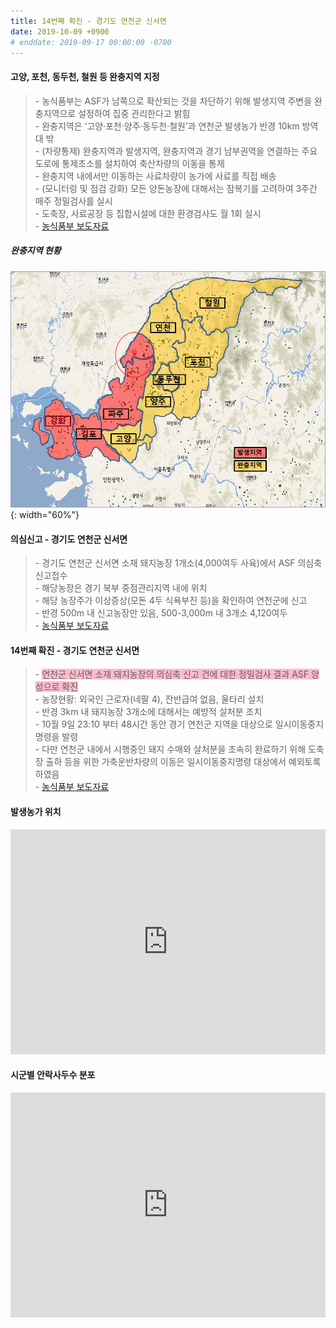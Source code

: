 ```yaml
---
title: 14번째 확진 - 경기도 연천군 신서면
date: 2019-10-09 +0900
# enddate: 2019-09-17 00:00:00 -0700
---
```

#### 고양, 포천, 동두천, 철원 등 완충지역 지정
> \- 농식품부는 ASF가 남쪽으로 확산되는 것을 차단하기 위해 발생지역 주변을 완충지역으로 설정하여 집중 관리한다고 밝힘  
> \- 완충지역은 ‘고양‧포천‧양주‧동두천‧철원’과 연천군 발생농가 반경 10km 방역대 밖  
> \- (차량통제) 완충지역과 발생지역, 완충지역과 경기 남부권역을 연결하는 주요 도로에 통제초소를 설치하여 축산차량의 이동을 통제  
> \- 완충지역 내에서만 이동하는 사료차량이 농가에 사료를 직접 배송  
> \- (모니터링 및 점검 강화) 모든 양돈농장에 대해서는 잠복기를 고려하여 3주간 매주 정밀검사를 실시  
> \- 도축장, 사료공장 등 집합시설에 대한 환경검사도 월 1회 실시  
> \- [농식품부 보도자료](http://www.mafra.go.kr/FMD-AI/2095/subview.do?enc=Zm5jdDF8QEB8JTJGYmJzJTJGRk1ELUFJJTJGMzU0JTJGMzIxNjEyJTJGYXJ0Y2xWaWV3LmRvJTNGcmdzRW5kZGVTdHIlM0QlMjZiYnNPcGVuV3JkU2VxJTNEJTI2cGFnZSUzRDElMjZyb3clM0QxMCUyNnBhc3N3b3JkJTNEJTI2cmdzQmduZGVTdHIlM0QlMjZiYnNDbFNlcSUzRCUyNnNyY2hDb2x1bW4lM0QlMjZpc1ZpZXdNaW5lJTNEZmFsc2UlMjZzcmNoV3JkJTNEJTI2)

##### 완충지역 현황
![](./fig/완충지역191009.jpg){: width="60%"}

#### 의심신고 - 경기도 연천군 신서면
> \- 경기도 연천군 신서면 소재 돼지농장 1개소(4,000여두 사육)에서 ASF 의심축 신고접수  
> \- 해당농장은 경기 북부 중점관리지역 내에 위치  
> \- 해당 농장주가 이상증상(모돈 4두 식욕부진 등)을 확인하여 연천군에 신고  
> \- 반경 500m 내 신고농장만 있음, 500-3,000m 내 3개소 4,120여두  
> \- [농식품부 보도자료](http://www.mafra.go.kr/FMD-AI/2095/subview.do?enc=Zm5jdDF8QEB8JTJGYmJzJTJGRk1ELUFJJTJGMzU0JTJGMzIxNjE0JTJGYXJ0Y2xWaWV3LmRvJTNGYmJzQ2xTZXElM0QlMjZyZ3NFbmRkZVN0ciUzRCUyNmJic09wZW5XcmRTZXElM0QlMjZyZ3NCZ25kZVN0ciUzRCUyNnBhc3N3b3JkJTNEJTI2c3JjaENvbHVtbiUzRCUyNnJvdyUzRDEwJTI2aXNWaWV3TWluZSUzRGZhbHNlJTI2cGFnZSUzRDElMjZzcmNoV3JkJTNEJTI2)  

#### 14번째 확진 - 경기도 연천군 신서면
> \- <span style="background-color:#ffbbcc">연천군 신서면 소재 돼지농장의 의심축 신고 건에 대한 정밀검사 결과 ASF 양성으로 확진</span>  
> \- 농장현황: 외국인 근로자(네팔 4), 잔반급여 없음, 울타리 설치  
> \- 반경 3km 내 돼지농장 3개소에 대해서는 예방적 살처분 조치  
> \- 10월 9일 23:10 부터 48시간 동안 경기 연천군 지역을 대상으로 일시이동중지명령을 발령  
> \- 다만 연천군 내에서 시행중인 돼지 수매와 살처분을 조속히 완료하기 위해 도축장 출하 등을 위한 가축운반차량의 이동은 일시이동중지명령 대상에서 예외토록 하였음  
> \- [농식품부 보도자료](http://www.mafra.go.kr/FMD-AI/2095/subview.do?enc=Zm5jdDF8QEB8JTJGYmJzJTJGRk1ELUFJJTJGMzU0JTJGMzIxNjE3JTJGYXJ0Y2xWaWV3LmRvJTNGYmJzQ2xTZXElM0QlMjZyZ3NFbmRkZVN0ciUzRCUyNmJic09wZW5XcmRTZXElM0QlMjZyZ3NCZ25kZVN0ciUzRCUyNnBhc3N3b3JkJTNEJTI2c3JjaENvbHVtbiUzRCUyNnJvdyUzRDEwJTI2aXNWaWV3TWluZSUzRGZhbHNlJTI2cGFnZSUzRDElMjZzcmNoV3JkJTNEJTI2)

#### 발생농가 위치  
<iframe width="100%" height="360" src="http://adatalab.net/asf-timeline/charts/191009-map" frameborder="0" allow="accelerometer; autoplay; encrypted-media; gyroscope; picture-in-picture" allowfullscreen></iframe>

#### 시군별 안락사두수 분포
<iframe width="100%" height="360" src="http://adatalab.net/asf-timeline/charts/191009-treemap" frameborder="0" allow="accelerometer; autoplay; encrypted-media; gyroscope; picture-in-picture" allowfullscreen></iframe>